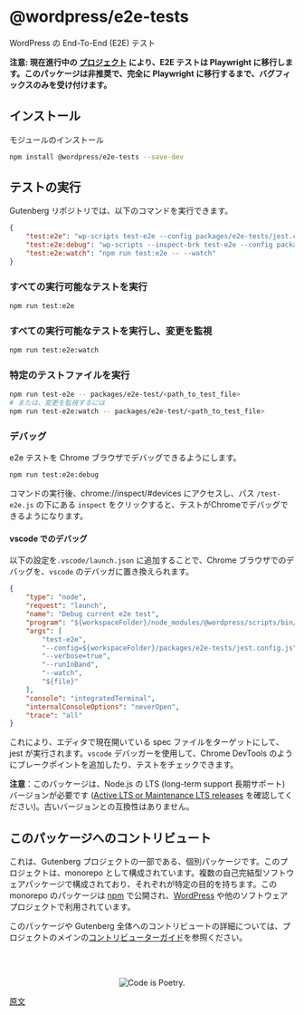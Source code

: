 <!--
# E2E Tests
 -->
# @wordpress/e2e-tests

<!--
End-To-End (E2E) tests for WordPress.
 -->
WordPress の End-To-End (E2E) テスト

<!-- 
**Note that there's currently an ongoing [project](https://github.com/WordPress/gutenberg/issues/38851) to migrate E2E tests to Playwright instead. This package is deprecated and will only accept bug fixes until fully migrated.**
 -->
**注意: 現在進行中の [プロジェクト](https://github.com/WordPress/gutenberg/issues/38851) により、E2E テストは Playwright に移行します。このパッケージは非推奨で、完全に Playwright に移行するまで、バグフィックスのみを受け付けます。**

<!--
## Installation
 -->
## インストール

<!--
Install the module
 -->
モジュールのインストール

```bash
npm install @wordpress/e2e-tests --save-dev
```
<!--
## Running tests
 -->
## テストの実行

<!--
The following commands are available on the Gutenberg repo:
 -->
Gutenberg リポジトリでは、以下のコマンドを実行できます。

```json
{
	"test:e2e": "wp-scripts test-e2e --config packages/e2e-tests/jest.config.js",
	"test:e2e:debug": "wp-scripts --inspect-brk test-e2e --config packages/e2e-tests/jest.config.js --puppeteer-devtools",
	"test:e2e:watch": "npm run test:e2e -- --watch"
}
```
<!--
### Run all available tests
 -->
### すべての実行可能なテストを実行

```bash
npm run test:e2e
```
<!--
### Run all available tests and listen for changes.
 -->
### すべての実行可能なテストを実行し、変更を監視


```bash
npm run test:e2e:watch
```
<!--
### Run a specific test file
 -->
### 特定のテストファイルを実行

<!--
```bash
npm run test:e2e -- packages/e2e-test/<path_to_test_file>
# Or, in order to watch for changes:
npm run test:e2e:watch -- packages/e2e-test/<path_to_test_file>
```
 -->
```bash
npm run test-e2e -- packages/e2e-test/<path_to_test_file>
# または、変更を監視するには
npm run test-e2e:watch -- packages/e2e-test/<path_to_test_file>
```

<!--
### Debugging
 -->
### デバッグ

<!--
Makes e2e tests available to debug in a Chrome Browser.
 -->
e2e テストを Chrome ブラウザでデバッグできるようにします。

```bash
npm run test:e2e:debug
```

<!--
After running the command, tests will be available for debugging in Chrome by going to chrome://inspect/#devices and clicking `inspect` under the path to `/test-e2e.js`.
 -->
コマンドの実行後、chrome://inspect/#devices にアクセスし、パス `/test-e2e.js` の下にある `inspect` をクリックすると、テストがChromeでデバッグできるようになります。

<!--
#### Debugging in `vscode`
 -->
#### vscode でのデバッグ

<!--
Debugging in a Chrome browser can be replaced with `vscode`'s debugger by adding the following configuration to `.vscode/launch.json`:
 -->
以下の設定を`.vscode/launch.json` に追加することで、Chrome ブラウザでのデバッグを、`vscode` のデバッガに置き換えられます。

```json
{
	"type": "node",
	"request": "launch",
	"name": "Debug current e2e test",
	"program": "${workspaceFolder}/node_modules/@wordpress/scripts/bin/wp-scripts.js",
	"args": [
		"test-e2e",
		"--config=${workspaceFolder}/packages/e2e-tests/jest.config.js",
		"--verbose=true",
		"--runInBand",
		"--watch",
		"${file}"
	],
	"console": "integratedTerminal",
	"internalConsoleOptions": "neverOpen",
	"trace": "all"
}
```

<!--
This will run jest, targetting the spec file currently open in the editor. `vscode`'s debugger can now be used to add breakpoints and inspect tests as you would in Chrome DevTools.
 -->
これにより、エディタで現在開いている spec ファイルをターゲットにして、jest が実行されます。`vscode` デバッガーを使用して、Chrome DevTools のようにブレークポイントを追加したり、テストをチェックできます。

<!--
**Note**: This package requires Node.js version with long-term support status (check [Active LTS or Maintenance LTS releases](https://nodejs.org/en/about/previous-releases)). It is not compatible with older versions.
 -->
**注意**：このパッケージは、Node.js の LTS (long-term support 長期サポート) バージョンが必要です ([Active LTS or Maintenance LTS releases](https://nodejs.org/en/about/previous-releases) を確認してください)。古いバージョンとの互換性はありません。

<!-- 
## Contributing to this package
 -->
## このパッケージへのコントリビュート

<!-- 
This is an individual package that's part of the Gutenberg project. The project is organized as a monorepo. It's made up of multiple self-contained software packages, each with a specific purpose. The packages in this monorepo are published to [npm](https://www.npmjs.com/) and used by [WordPress](https://make.wordpress.org/core/) as well as other software projects.
 -->
これは、Gutenberg プロジェクトの一部である、個別パッケージです。このプロジェクトは、monorepo として構成されています。複数の自己完結型ソフトウェアパッケージで構成されており、それぞれが特定の目的を持ちます。この monorepo のパッケージは [npm](https://www.npmjs.com/) で公開され、[WordPress](https://make.wordpress.org/core/) や他のソフトウェアプロジェクトで利用されています。

<!-- 
To find out more about contributing to this package or Gutenberg as a whole, please read the project's main [contributor guide](https://github.com/WordPress/gutenberg/tree/HEAD/CONTRIBUTING.md).
 -->
このパッケージや Gutenberg 全体へのコントリビュートの詳細については、プロジェクトのメインの[コントリビューターガイド](https://ja.wordpress.org/team/handbook/block-editor/contributors/)を参照ください。

<br /><br /><p align="center"><img src="https://s.w.org/style/images/codeispoetry.png?1" alt="Code is Poetry." /></p>

[原文](https://github.com/WordPress/gutenberg/tree/trunk/packages/e2e-tests#readme)
